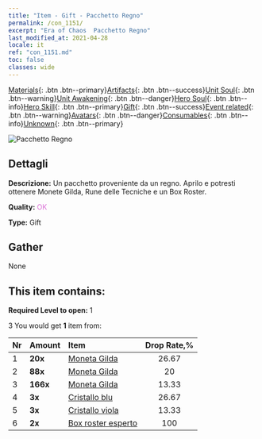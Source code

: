 ```yaml
---
title: "Item - Gift - Pacchetto Regno"
permalink: /con_1151/
excerpt: "Era of Chaos  Pacchetto Regno"
last_modified_at: 2021-04-28
locale: it
ref: "con_1151.md"
toc: false
classes: wide
---
```

 [Materials](/ItemsIT/){: .btn .btn--primary}[Artifacts](/ItemsIT/Artifacts/){: .btn .btn--success}[Unit Soul](/ItemsIT/UnitSoul/){: .btn .btn--warning}[Unit Awakening](/ItemsIT/UnitAwakening/){: .btn .btn--danger}[Hero Soul](/ItemsIT/HeroSoul/){: .btn .btn--info}[Hero Skill](/ItemsIT/HeroSkill/){: .btn .btn--primary}[Gift](/ItemsIT/Gift/){: .btn .btn--success}[Event related](/ItemsIT/Events/){: .btn .btn--warning}[Avatars](/ItemsIT/Avatars/){: .btn .btn--danger}[Consumables](/ItemsIT/Consumables/){: .btn .btn--info}[Unknown](/ItemsIT/Unknown/){: .btn .btn--primary}

 ![Pacchetto Regno](/images/t/i_907002.png)

## Dettagli
 **Descrizione:** Un pacchetto proveniente da un regno. Aprilo e potresti ottenere Monete Gilda, Rune delle Tecniche e un Box Roster.

 **Quality:** <span style="color: #DA70D6">OK</span>

 **Type:** Gift

## Gather

  None

## This item contains:

 **Required Level to open:** 1

 3 You would get **1** item  from:

  | Nr | Amount |     Item    | Drop Rate,% |
  |:---|:-------|:------------|:---------:|
  | 1 |  **20x** | [Moneta Gilda](/ItemsIT/con_896/) | 26.67 | 
  | 2 |  **88x** | [Moneta Gilda](/ItemsIT/con_896/) | 20 | 
  | 3 |  **166x** | [Moneta Gilda](/ItemsIT/con_896/) | 13.33 | 
  | 4 |  **3x** | [Cristallo blu](/ItemsIT/con_716/) | 26.67 | 
  | 5 |  **3x** | [Cristallo viola](/ItemsIT/con_720/) | 13.33 | 
  | 6 |  **2x** | [Box roster esperto](/ItemsIT/con_776/) | 100 | 
